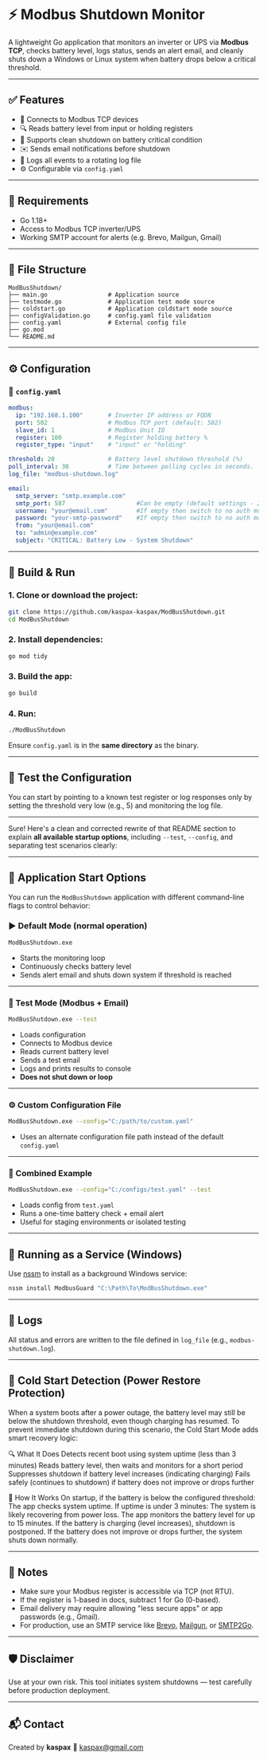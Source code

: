 # ⚡ Modbus Shutdown Monitor

A lightweight Go application that monitors an inverter or UPS via **Modbus TCP**, checks battery level, logs status, sends an alert email, and cleanly shuts down a Windows or Linux system when battery drops below a critical threshold.

---

## ✅ Features

- 📡 Connects to Modbus TCP devices
- 🔍 Reads battery level from input or holding registers
- 🔐 Supports clean shutdown on battery critical condition
- ✉️ Sends email notifications before shutdown
- 📄 Logs all events to a rotating log file
- ⚙️ Configurable via `config.yaml`

---

## 💠 Requirements

- Go 1.18+
- Access to Modbus TCP inverter/UPS
- Working SMTP account for alerts (e.g. Brevo, Mailgun, Gmail)

---

## 📁 File Structure

```
ModBusShutdown/
├── main.go                 # Application source
├── testmode.go             # Application test mode source
├── coldstart.go            # Application coldstart mode source
├── configValidation.go     # config.yaml file validation
├── config.yaml             # External config file
├── go.mod
└── README.md
```

---

## ⚙️ Configuration

### 📄 `config.yaml`

```yaml
modbus:
  ip: "192.168.1.100"       # Inverter IP address or FQDN
  port: 502                 # Modbus TCP port (default: 502)
  slave_id: 1               # Modbus Unit ID
  register: 100             # Register holding battery %
  register_type: "input"    # "input" or "holding"

threshold: 20               # Battery level shutdown threshold (%)
poll_interval: 30           # Time between polling cycles in seconds.
log_file: "modbus-shutdown.log"

email:
  smtp_server: "smtp.example.com"
  smtp_port: 587                    #Can be empty (default settings - 25 without auth, 587 with auth)
  username: "your@email.com"        #If empty then switch to no auth mode (by default port 25)
  password: "your-smtp-password"    #If empty then switch to no auth mode (by default port 25)
  from: "your@email.com"
  to: "admin@example.com"
  subject: "CRITICAL: Battery Low - System Shutdown"
```

---

## 🚀 Build & Run

### 1. Clone or download the project:

```bash
git clone https://github.com/kaspax-kaspax/ModBusShutdown.git
cd ModBusShutdown
```

### 2. Install dependencies:

```bash
go mod tidy
```

### 3. Build the app:

```bash
go build
```

### 4. Run:

```bash
./ModBusShutdown
```

Ensure `config.yaml` is in the **same directory** as the binary.

---

## 🥪 Test the Configuration


You can start by pointing to a known test register or log responses only by setting the threshold very low (e.g., 5) and monitoring the log file.

---

Sure! Here's a clean and corrected rewrite of that README section to explain **all available startup options**, including `--test`, `--config`, and separating test scenarios clearly:

---

## 🧭 Application Start Options

You can run the `ModBusShutdown` application with different command-line flags to control behavior:

### ▶️ Default Mode (normal operation)
```bash
ModBusShutdown.exe
```
- Starts the monitoring loop
- Continuously checks battery level
- Sends alert email and shuts down system if threshold is reached

---

### 🧪 Test Mode (Modbus + Email)
```bash
ModBusShutdown.exe --test
```
- Loads configuration
- Connects to Modbus device
- Reads current battery level
- Sends a test email
- Logs and prints results to console
- **Does not shut down or loop**

---

### ⚙️ Custom Configuration File
```bash
ModBusShutdown.exe --config="C:/path/to/custom.yaml"
```
- Uses an alternate configuration file path instead of the default `config.yaml`

---

### 🔀 Combined Example
```bash
ModBusShutdown.exe --config="C:/configs/test.yaml" --test
```
- Loads config from `test.yaml`
- Runs a one-time battery check + email alert
- Useful for staging environments or isolated testing

---

## 🔁 Running as a Service (Windows)

Use [nssm](https://nssm.cc/) to install as a background Windows service:

```bash
nssm install ModbusGuard "C:\Path\To\ModBusShutdown.exe"
```

---

## 📓 Logs

All status and errors are written to the file defined in `log_file` (e.g., `modbus-shutdown.log`).

---

## 🔌 Cold Start Detection (Power Restore Protection)

When a system boots after a power outage, the battery level may still be below the shutdown threshold, even though charging has resumed. To prevent immediate shutdown during this scenario, the Cold Start Mode adds smart recovery logic:

🔍 What It Does
    Detects recent boot using system uptime (less than 3 minutes)
    Reads battery level, then waits and monitors for a short period
    Suppresses shutdown if battery level increases (indicating charging)
    Fails safely (continues to shutdown) if battery does not improve or drops further

🧠 How It Works
    On startup, if the battery is below the configured threshold:
    The app checks system uptime.
    If uptime is under 3 minutes:
    The system is likely recovering from power loss.
    The app monitors the battery level for up to 15 minutes.
    If the battery is charging (level increases), shutdown is postponed.
    If the battery does not improve or drops further, the system shuts down normally.

---

## 🔐 Notes

- Make sure your Modbus register is accessible via TCP (not RTU).
- If the register is 1-based in docs, subtract 1 for Go (0-based).
- Email delivery may require allowing "less secure apps" or app passwords (e.g., Gmail).
- For production, use an SMTP service like [Brevo](https://www.brevo.com/), [Mailgun](https://www.mailgun.com/), or [SMTP2Go](https://www.smtp2go.com/).

---

## 🛡 Disclaimer

Use at your own risk. This tool initiates system shutdowns — test carefully before production deployment.

---

## 📬 Contact

Created by **kaspax**
📧 [kaspax@gmail.com](mailto:kaspax@gmail.com)


